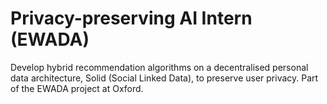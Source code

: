 # Privacy-preserving AI Intern (EWADA)
Develop hybrid recommendation algorithms on a decentralised personal data architecture, Solid (Social Linked Data), to preserve user privacy. Part of the EWADA project at Oxford.
